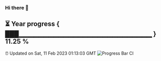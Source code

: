 ### Hi there 👋
⏳ Year progress { ███▁▁▁▁▁▁▁▁▁▁▁▁▁▁▁▁▁▁▁▁▁▁▁▁▁▁▁ } 11.25 %
---
⏰ Updated on Sat, 11 Feb 2023 01:13:03 GMT
![Progress Bar CI](https://github.com/liununu/liununu/workflows/Progress%20Bar%20CI/badge.svg)
